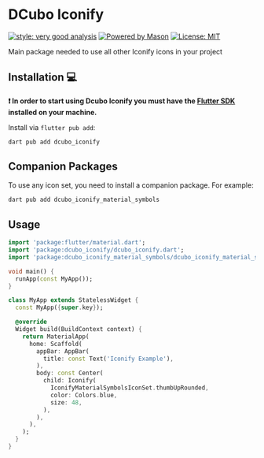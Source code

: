 # DCubo Iconify

[![style: very good analysis][very_good_analysis_badge]][very_good_analysis_link]
[![Powered by Mason](https://img.shields.io/endpoint?url=https%3A%2F%2Ftinyurl.com%2Fmason-badge)](https://github.com/felangel/mason)
[![License: MIT][license_badge]][license_link]

Main package needed to use all other Iconify icons in your project

## Installation 💻

**❗ In order to start using Dcubo Iconify you must have the [Flutter SDK][flutter_install_link] installed on your machine.**

Install via `flutter pub add`:

```sh
dart pub add dcubo_iconify
```

## Companion Packages

To use any icon set, you need to install a companion package. For example:

```sh
dart pub add dcubo_iconify_material_symbols
```

## Usage

```dart
import 'package:flutter/material.dart';
import 'package:dcubo_iconify/dcubo_iconify.dart';
import 'package:dcubo_iconify_material_symbols/dcubo_iconify_material_symbols.dart';

void main() {
  runApp(const MyApp());
}

class MyApp extends StatelessWidget {
  const MyApp({super.key});

  @override
  Widget build(BuildContext context) {
    return MaterialApp(
      home: Scaffold(
        appBar: AppBar(
          title: const Text('Iconify Example'),
        ),
        body: const Center(
          child: Iconify(
            IconifyMaterialSymbolsIconSet.thumbUpRounded,
            color: Colors.blue,
            size: 48,
          ),
        ),
      ),
    );
  }
}
```


[flutter_install_link]: https://docs.flutter.dev/get-started/install
[github_actions_link]: https://docs.github.com/en/actions/learn-github-actions
[license_badge]: https://img.shields.io/badge/license-MIT-blue.svg
[license_link]: https://opensource.org/licenses/MIT
[logo_black]: https://raw.githubusercontent.com/VGVentures/very_good_brand/main/styles/README/vgv_logo_black.png#gh-light-mode-only
[logo_white]: https://raw.githubusercontent.com/VGVentures/very_good_brand/main/styles/README/vgv_logo_white.png#gh-dark-mode-only
[mason_link]: https://github.com/felangel/mason
[very_good_analysis_badge]: https://img.shields.io/badge/style-very_good_analysis-B22C89.svg
[very_good_analysis_link]: https://pub.dev/packages/very_good_analysis
[very_good_cli_link]: https://pub.dev/packages/very_good_cli
[very_good_coverage_link]: https://github.com/marketplace/actions/very-good-coverage
[very_good_ventures_link]: https://verygood.ventures
[very_good_ventures_link_light]: https://verygood.ventures#gh-light-mode-only
[very_good_ventures_link_dark]: https://verygood.ventures#gh-dark-mode-only
[very_good_workflows_link]: https://github.com/VeryGoodOpenSource/very_good_workflows
